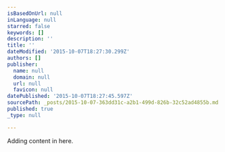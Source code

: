 ```yaml
---
isBasedOnUrl: null
inLanguage: null
starred: false
keywords: []
description: ''
title: ''
dateModified: '2015-10-07T18:27:30.299Z'
authors: []
publisher:
  name: null
  domain: null
  url: null
  favicon: null
datePublished: '2015-10-07T18:27:45.597Z'
sourcePath: _posts/2015-10-07-363dd31c-a2b1-499d-826b-32c52ad4855b.md
published: true
_type: null

---
```

Adding content in here.